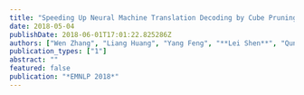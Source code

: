 ```yaml
---
title: "Speeding Up Neural Machine Translation Decoding by Cube Pruning"
date: 2018-05-04
publishDate: 2018-06-01T17:01:22.825286Z
authors: ["Wen Zhang", "Liang Huang", "Yang Feng", "**Lei Shen**", "Qun Liu"]
publication_types: ["1"]
abstract: ""
featured: false
publication: "*EMNLP 2018*"
---
```


